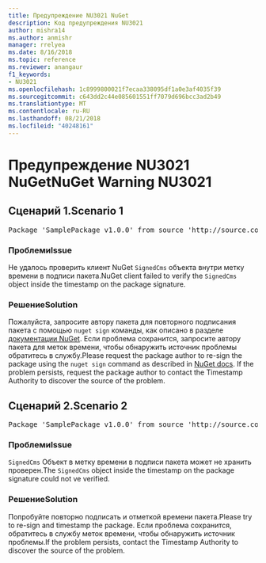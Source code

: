 ```yaml
---
title: Предупреждение NU3021 NuGet
description: Код предупреждения NU3021
author: mishra14
ms.author: anmishr
manager: rrelyea
ms.date: 8/16/2018
ms.topic: reference
ms.reviewer: anangaur
f1_keywords:
- NU3021
ms.openlocfilehash: 1c8999800021f7ecaa338095df1a0e3af4035f39
ms.sourcegitcommit: c643dd2c44e085601551ff7079d696bcc3ad2b49
ms.translationtype: MT
ms.contentlocale: ru-RU
ms.lasthandoff: 08/21/2018
ms.locfileid: "40248161"
---
```

# <a name="nuget-warning-nu3021"></a><span data-ttu-id="edfbb-103">Предупреждение NU3021 NuGet</span><span class="sxs-lookup"><span data-stu-id="edfbb-103">NuGet Warning NU3021</span></span>

## <a name="scenario-1"></a><span data-ttu-id="edfbb-104">Сценарий 1.</span><span class="sxs-lookup"><span data-stu-id="edfbb-104">Scenario 1</span></span>

<pre>Package 'SamplePackage v1.0.0' from source 'http://source.com/index.json': The primary signature's timestamp signature validation failed.</pre>

### <a name="issue"></a><span data-ttu-id="edfbb-105">Проблеми</span><span class="sxs-lookup"><span data-stu-id="edfbb-105">Issue</span></span>

<span data-ttu-id="edfbb-106">Не удалось проверить клиент NuGet `SignedCms` объекта внутри метку времени в подписи пакета.</span><span class="sxs-lookup"><span data-stu-id="edfbb-106">NuGet client failed to verify the `SignedCms` object inside the timestamp on the package signature.</span></span>


### <a name="solution"></a><span data-ttu-id="edfbb-107">Решение</span><span class="sxs-lookup"><span data-stu-id="edfbb-107">Solution</span></span>

<span data-ttu-id="edfbb-108">Пожалуйста, запросите автору пакета для повторного подписания пакета с помощью `nuget sign` команды, как описано в разделе [документации NuGet](https://docs.microsoft.com/en-us/nuget/create-packages/sign-a-package). Если проблема сохранится, запросите автору пакета для меток времени, чтобы обнаружить источник проблемы обратитесь в службу.</span><span class="sxs-lookup"><span data-stu-id="edfbb-108">Please request the package author to re-sign the package using the `nuget sign` command as described in [NuGet docs](https://docs.microsoft.com/en-us/nuget/create-packages/sign-a-package). If the problem persists, request the package author to contact the Timestamp Authority to discover the source of the problem.</span></span>



## <a name="scenario-2"></a><span data-ttu-id="edfbb-109">Сценарий 2.</span><span class="sxs-lookup"><span data-stu-id="edfbb-109">Scenario 2</span></span>

<pre>Package 'SamplePackage v1.0.0' from source 'http://source.com/index.json': The timestamp signature validation failed.</pre>

### <a name="issue"></a><span data-ttu-id="edfbb-110">Проблеми</span><span class="sxs-lookup"><span data-stu-id="edfbb-110">Issue</span></span>

<span data-ttu-id="edfbb-111">`SignedCms` Объект в метку времени в подписи пакета может не хранить проверен.</span><span class="sxs-lookup"><span data-stu-id="edfbb-111">The `SignedCms` object inside the timestamp on the package signature could not ve verified.</span></span>


### <a name="solution"></a><span data-ttu-id="edfbb-112">Решение</span><span class="sxs-lookup"><span data-stu-id="edfbb-112">Solution</span></span>

<span data-ttu-id="edfbb-113">Попробуйте повторно подписать и отметкой времени пакета.</span><span class="sxs-lookup"><span data-stu-id="edfbb-113">Please try to re-sign and timestamp the package.</span></span> <span data-ttu-id="edfbb-114">Если проблема сохранится, обратитесь в службу меток времени, чтобы обнаружить источник проблемы.</span><span class="sxs-lookup"><span data-stu-id="edfbb-114">If the problem persists, contact the Timestamp Authority to discover the source of the problem.</span></span>


